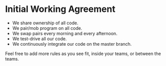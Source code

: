 # Initial Working Agreement

-  We share ownership of all code.
-  We pair/mob program on all code.
-  We swap pairs every morning and every afternoon.
-  We test-drive all our code.
-  We continuously integrate our code on the master branch.

Feel free to add more rules as you see fit, inside your teams, or between the teams.
